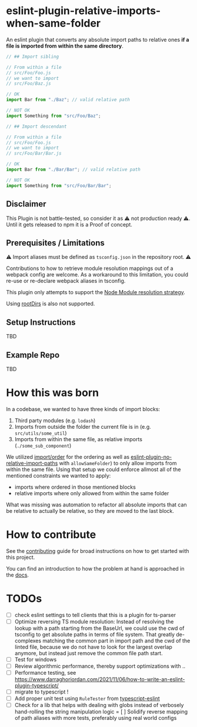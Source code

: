 # eslint-plugin-relative-imports-when-same-folder

An eslint plugin that converts any absolute import paths to relative ones **if a file is imported from within the same directory**.

```ts
// ## Import sibling

// From within a file 
// src/Foo/Foo.js
// we want to import
// src/Foo/Baz.js

// OK
import Bar from "./Baz"; // valid relative path

// NOT OK
import Something from "src/Foo/Baz";
```


```ts
// ## Import descendant

// From within a file 
// src/Foo/Foo.js
// we want to import
// src/Foo/Bar/Bar.js

// OK
import Bar from "./Bar/Bar"; // valid relative path

// NOT OK
import Something from "src/Foo/Bar/Bar";
```


## Disclaimer

This Plugin is not battle-tested, so consider it as ⚠️ not production ready ⚠️.
Until it gets released to npm it is a Proof of concept.

## Prerequisites / Limitations

⚠️ Import aliases must be defined as `tsconfig.json` in the repository root. ⚠️

Contributions to how to retrieve module resolution mappings out of a webpack config are welcome.
As a workaround to this limitation, you could re-use or re-declare webpack aliases in tsconfig.

This plugin only attempts to support the [Node Module resolution strategy](https://www.typescriptlang.org/docs/handbook/module-resolution.html#module-resolution-strategies).


Using [rootDirs](https://www.typescriptlang.org/tsconfig#rootDirs) is also not supported.

## Setup Instructions 

TBD

## Example Repo

TBD

# How this was born

In a codebase, we wanted to have three kinds of import blocks:
1. Third party modules (e.g. `lodash`)
2. Imports from outside the folder the current file is in (e.g. `src/utils/some_util`)
3. Imports from within the same file, as relative imports (`./some_sub_component`)

We utilized [import/order](https://github.com/import-js/eslint-plugin-import/blob/main/docs/rules/order.md) for the ordering as well as [eslint-plugin-no-relative-import-paths](https://www.npmjs.com/package/eslint-plugin-no-relative-import-paths) with `allowSameFolder`) to only allow imports from within the same file. Using that setup we could enforce allmost all of the mentioned constraints we wanted to apply:
- imports where ordered in those mentioned blocks
- relative imports where only allowed from within the same folder

What was missing was automation to refactor all absolute imports that can be relative to actually be relative, so they are moved to the last block.

# How to contribute

See the [contributing](CONTRIBUTING.md) guide for broad instructions on how to get started with this project.

You can find an introduction to how the problem at hand is approached in the [docs](docs/INNER_WORKINGS.md).

# TODOs
- [ ] check eslint settings to tell clients that this is a plugin for ts-parser
- [ ] Optimize reversing TS module resolution: Instead of resolving the lookup with a path starting from the BaseUrl, we could use the cwd of tsconfig to get absolute paths in terms of file system. That greatly de-complexes matching the common part in import path and the cwd of the linted file, because we do not have to look for the largest overlap anymore, but instead just remove the common file path start.
- [ ] Test for windows
- [ ] Review algorithmic performance, thereby support optimizations with ..
- [ ] Performance testing, see https://www.darraghoriordan.com/2021/11/06/how-to-write-an-eslint-plugin-typescript/
- [ ] migrate to typescript !
- [ ] Add proper unit test using `RuleTester` from [typescript-eslint](https://github.com/typescript-eslint/typescript-eslint)
- [ ] Check for a lib that helps with dealing with globs instead of verbosely hand-rolling the string manipulation logic
= [ ] Solidify reverse mapping of path aliases with more tests, preferably using real world configs
